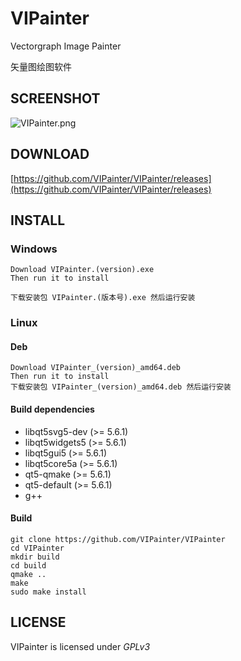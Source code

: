 # VIPainter

Vectorgraph Image Painter

矢量图绘图软件

## SCREENSHOT

![VIPainter.png](https://raw.githubusercontent.com/VIPainter/VIPainter/markdown/VIPainter.png)

## DOWNLOAD

[https://github.com/VIPainter/VIPainter/releases](https://github.com/VIPainter/VIPainter/releases)

## INSTALL

### Windows
```
Download VIPainter.(version).exe
Then run it to install

下载安装包 VIPainter.(版本号).exe 然后运行安装
```
### Linux

#### Deb
```
Download VIPainter_(version)_amd64.deb
Then run it to install
下载安装包 VIPainter_(version)_amd64.deb 然后运行安装
```

#### Build dependencies

* libqt5svg5-dev (>= 5.6.1)
* libqt5widgets5 (>= 5.6.1)
* libqt5gui5 (>= 5.6.1)
* libqt5core5a (>= 5.6.1)
* qt5-qmake (>= 5.6.1)
* qt5-default (>= 5.6.1)
* g++

#### Build
```
git clone https://github.com/VIPainter/VIPainter
cd VIPainter
mkdir build
cd build
qmake ..
make
sudo make install
```

## LICENSE

VIPainter is licensed under *GPLv3*
